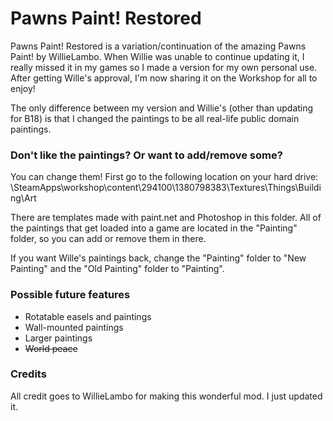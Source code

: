 # Pawns Paint! Restored

Pawns Paint! Restored is a variation/continuation of the amazing Pawns Paint! by WillieLambo. When Willie was unable to continue updating it, I really missed it in my games so I made a version for my own personal use. After getting Wille's approval, I'm now sharing it on the Workshop for all to enjoy!

The only difference between my version and Willie's (other than updating for B18) is that I changed the paintings to be all real-life public domain paintings.

### Don't like the paintings? Or want to add/remove some?

You can change them! First go to the following location on your hard drive:
<Steam installation location>\SteamApps\workshop\content\294100\1380798383\Textures\Things\Building\Art

There are templates made with paint.net and Photoshop in this folder. All of the paintings that get loaded into a game are located in the "Painting" folder, so you can add or remove them in there.

If you want Wille's paintings back, change the "Painting" folder to "New Painting" and the "Old Painting" folder to "Painting".

### Possible future features

* Rotatable easels and paintings
* Wall-mounted paintings
* Larger paintings
* ~~World peace~~

### Credits

All credit goes to WillieLambo for making this wonderful mod. I just updated it.
